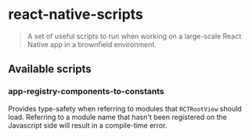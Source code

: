 react-native-scripts
====================

> A set of useful scripts to run when working on a large-scale React Native app in a brownfield environment.

## Available scripts

### app-registry-components-to-constants

Provides type-safety when referring to modules that `RCTRootView` should load. Referring to a module name that hasn't been registered on the Javascript side will result in a compile-time error.

